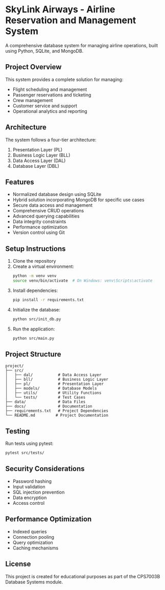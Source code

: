 # SkyLink Airways - Airline Reservation and Management System

A comprehensive database system for managing airline operations, built using Python, SQLite, and MongoDB.

## Project Overview

This system provides a complete solution for managing:
- Flight scheduling and management
- Passenger reservations and ticketing
- Crew management
- Customer service and support
- Operational analytics and reporting

## Architecture

The system follows a four-tier architecture:
1. Presentation Layer (PL)
2. Business Logic Layer (BLL)
3. Data Access Layer (DAL)
4. Database Layer (DBL)

## Features

- Normalized database design using SQLite
- Hybrid solution incorporating MongoDB for specific use cases
- Secure data access and management
- Comprehensive CRUD operations
- Advanced querying capabilities
- Data integrity constraints
- Performance optimization
- Version control using Git

## Setup Instructions

1. Clone the repository
2. Create a virtual environment:
   ```bash
   python -m venv venv
   source venv/bin/activate  # On Windows: venv\Scripts\activate
   ```
3. Install dependencies:
   ```bash
   pip install -r requirements.txt
   ```
4. Initialize the database:
   ```bash
   python src/init_db.py
   ```
5. Run the application:
   ```bash
   python src/main.py
   ```

## Project Structure

```
project/
├── src/
│   ├── dal/           # Data Access Layer
│   ├── bll/           # Business Logic Layer
│   ├── pl/            # Presentation Layer
│   ├── models/        # Database Models
│   ├── utils/         # Utility Functions
│   └── tests/         # Test Cases
├── data/              # Data Files
├── docs/              # Documentation
├── requirements.txt   # Project Dependencies
└── README.md         # Project Documentation
```

## Testing

Run tests using pytest:
```bash
pytest src/tests/
```

## Security Considerations

- Password hashing
- Input validation
- SQL injection prevention
- Data encryption
- Access control

## Performance Optimization

- Indexed queries
- Connection pooling
- Query optimization
- Caching mechanisms

## License

This project is created for educational purposes as part of the CPS7003B Database Systems module. 